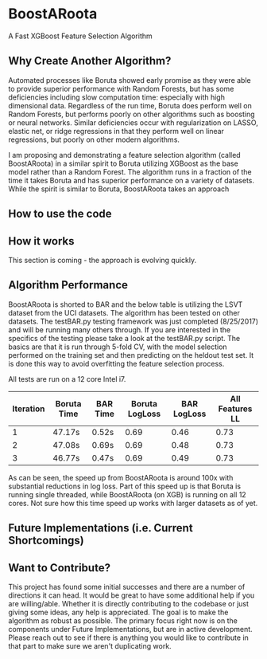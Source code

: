# BoostARoota
A Fast XGBoost Feature Selection Algorithm

## Why Create Another Algorithm?
Automated processes like Boruta showed early promise as they were able to provide superior performance with Random Forests, but has some deficiencies including slow computation time: especially with high dimensional data. Regardless of the run time, Boruta does perform well on Random Forests, but performs poorly on other algorithms such as boosting or neural networks. Similar deficiencies occur with regularization on LASSO, elastic net, or ridge regressions in that they perform well on linear regressions, but poorly on other modern algorithms.

I am proposing and demonstrating a feature selection algorithm (called BoostARoota) in a similar spirit to Boruta utilizing XGBoost as the base model rather than a Random Forest. The algorithm runs in a fraction of the time it takes Boruta and has superior performance on a variety of datasets.  While the spirit is similar to Boruta, BoostARoota takes an approach 

## How to use the code



## How it works

This section is coming - the approach is evolving quickly.

## Algorithm Performance

BoostARoota is shorted to BAR and the below table is utilizing the LSVT dataset from the UCI datasets.  The algorithm has been tested on other datasets.  The testBAR.py testing framework was just completed (8/25/2017) and will be running many others through.  If you are interested in the specifics of the testing please take a look at the testBAR.py script.  The basics are that it is run through 5-fold CV, with the model selection performed on the training set and then predicting on the heldout test set.  It is done this way to avoid overfitting the feature selection process.

All tests are run on a 12 core Intel i7.

Iteration | Boruta Time| BAR Time |Boruta LogLoss|BAR LogLoss|All Features LL|
| ------- | -----------| ---- | ---- | ---- | ---- |
|      1  | 47.17s  | 0.52s   | 0.69 | 0.46 | 0.73 |
|      2  | 47.08s  | 0.69s   | 0.69 | 0.48 | 0.73 |
|      3  | 46.77s  | 0.47s   | 0.69 | 0.49 | 0.73 |

As can be seen, the speed up from BoostARoota is around 100x with substantial reductions in log loss.  Part of this speed up is that Boruta is running single threaded, while BoostARoota (on XGB) is running on all 12 cores.  Not sure how this time speed up works with larger datasets as of yet.

## Future Implementations (i.e. Current Shortcomings)
 


## Want to Contribute?

This project has found some initial successes and there are a number of directions it can head.  It would be great to have some additional help if you are willing/able.  Whether it is directly contributing to the codebase or just giving some ideas, any help is appreciated.  The goal is to make the algorithm as robust as possible.  The primary focus right now is on the components under Future Implementations, but are in active development.  Please reach out to see if there is anything you would like to contribute in that part to make sure we aren't duplicating work.  
